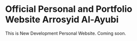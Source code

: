 # Official Personal and Portfolio Website Arrosyid Al-Ayubi

This is New Development Personal Website. Coming soon.
